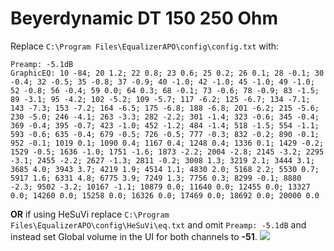 # Beyerdynamic DT 150 250 Ohm
Replace `C:\Program Files\EqualizerAPO\config\config.txt` with:
```
Preamp: -5.1dB
GraphicEQ: 10 -84; 20 1.2; 22 0.8; 23 0.6; 25 0.2; 26 0.1; 28 -0.1; 30 -0.4; 32 -0.5; 35 -0.8; 37 -0.9; 40 -1.0; 42 -1.0; 45 -1.0; 49 -1.0; 52 -0.8; 56 -0.4; 59 0.0; 64 0.3; 68 -0.1; 73 -0.6; 78 -0.9; 83 -1.5; 89 -3.1; 95 -4.2; 102 -5.2; 109 -5.7; 117 -6.2; 125 -6.7; 134 -7.1; 143 -7.3; 153 -7.2; 164 -6.5; 175 -6.8; 188 -6.8; 201 -6.2; 215 -5.6; 230 -5.0; 246 -4.1; 263 -3.3; 282 -2.2; 301 -1.4; 323 -0.6; 345 -0.4; 369 -0.4; 395 -0.7; 423 -1.0; 452 -1.2; 484 -1.4; 518 -1.5; 554 -1.1; 593 -0.6; 635 -0.4; 679 -0.5; 726 -0.5; 777 -0.3; 832 -0.2; 890 -0.1; 952 -0.1; 1019 0.1; 1090 0.4; 1167 0.4; 1248 0.4; 1336 0.1; 1429 -0.2; 1529 -0.5; 1636 -1.0; 1751 -1.6; 1873 -2.2; 2004 -2.8; 2145 -3.2; 2295 -3.1; 2455 -2.2; 2627 -1.3; 2811 -0.2; 3008 1.3; 3219 2.1; 3444 3.1; 3685 4.0; 3943 3.7; 4219 1.9; 4514 1.1; 4830 2.0; 5168 2.2; 5530 0.7; 5917 1.6; 6331 4.8; 6775 3.9; 7249 1.3; 7756 0.3; 8299 -0.1; 8880 -2.3; 9502 -3.2; 10167 -1.1; 10879 0.0; 11640 0.0; 12455 0.0; 13327 0.0; 14260 0.0; 15258 0.0; 16326 0.0; 17469 0.0; 18692 0.0; 20000 0.0
```
**OR** if using HeSuVi replace `C:\Program Files\EqualizerAPO\config\HeSuVi\eq.txt` and omit `Preamp: -5.1dB` and instead set Global volume in the UI for both channels to **-51**.
![](https://raw.githubusercontent.com/jaakkopasanen/AutoEq/master/results/Innerfidelity%202017/innerfidelity/onear/Beyerdynamic%20DT%20150%20250%20Ohm/Beyerdynamic%20DT%20150%20250%20Ohm.png)